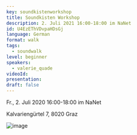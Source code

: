```yaml
---
key: soundkistenworkshop
title: Soundkisten Workshop
description: 2. Juli 2021 16:00-18:00 im NaNet
id: U4EzEThVDvpaHDsGj
language: German
format: walk
tags:
  - soundwalk
level: beginner
speakers:
  - valerie_quade
videoId: 
presentation: 
draft: false
---
```

Fr., 2. Juli 2020 16:00-18:00 im NaNet

Kalvariengürtel 7, 8020 Graz

![image](/images/sessions/soundkiste_nanet.png)
